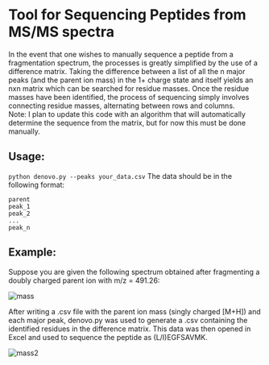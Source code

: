# Tool for Sequencing Peptides from MS/MS spectra
In the event that one wishes to manually sequence a peptide from a fragmentation spectrum,
the processes is greatly simplified by the use of a difference matrix. Taking the difference
between a list of all the n major peaks (and the parent ion mass) in the 1+ charge state and itself
yields an nxn matrix which can be searched for residue masses. Once the residue masses have been
identified, the process of sequencing simply involves connecting residue masses, alternating between
rows and columns.    
Note: I plan to update this code with an algorithm that will automatically determine the sequence from
the matrix, but for now this must be done manually.
## Usage:
`python denovo.py --peaks your_data.csv`
The data should be in the following format:
```
parent
peak_1
peak_2
...
peak_n
```
## Example:
Suppose you are given the following spectrum obtained after fragmenting a doubly charged parent ion with 
m/z = 491.26:  

![mass](https://user-images.githubusercontent.com/47088251/203014639-d0a88c8c-695e-42e4-a16a-859dd620797c.jpg)  

After writing a .csv file with the parent ion mass (singly charged [M+H]) and each major peak, denovo.py was used to generate
a .csv containing the identified residues in the difference matrix. This data was then opened in Excel and used to sequence
the peptide as (L/I)EGFSAVMK.  

![mass2](https://user-images.githubusercontent.com/47088251/203014631-565e5869-4f5e-42b8-9096-aa45f2d63ab6.jpg)
